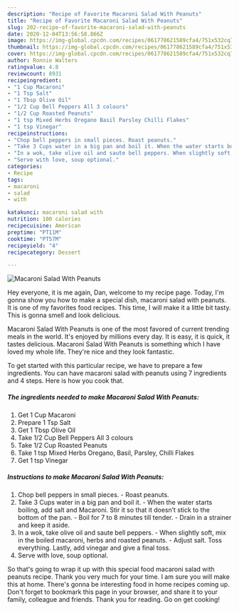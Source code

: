 ```yaml
---
description: "Recipe of Favorite Macaroni Salad With Peanuts"
title: "Recipe of Favorite Macaroni Salad With Peanuts"
slug: 202-recipe-of-favorite-macaroni-salad-with-peanuts
date: 2020-12-04T13:56:58.866Z
image: https://img-global.cpcdn.com/recipes/061778621589cfa4/751x532cq70/macaroni-salad-with-peanuts-recipe-main-photo.jpg
thumbnail: https://img-global.cpcdn.com/recipes/061778621589cfa4/751x532cq70/macaroni-salad-with-peanuts-recipe-main-photo.jpg
cover: https://img-global.cpcdn.com/recipes/061778621589cfa4/751x532cq70/macaroni-salad-with-peanuts-recipe-main-photo.jpg
author: Ronnie Walters
ratingvalue: 4.8
reviewcount: 8931
recipeingredient:
- "1 Cup Macaroni"
- "1 Tsp Salt"
- "1 Tbsp Olive Oil"
- "1/2 Cup Bell Peppers All 3 colours"
- "1/2 Cup Roasted Peanuts"
- "1 tsp Mixed Herbs Oregano Basil Parsley Chilli Flakes"
- "1 tsp Vinegar"
recipeinstructions:
- "Chop bell peppers in small pieces. Roast peanuts."
- "Take 3 Cups water in a big pan and boil it. When the water starts boiling, add salt and Macaroni. Stir it so that it doesn’t stick to the bottom of the pan. Boil for 7 to 8 minutes till tender. Drain in a strainer and keep it aside."
- "In a wok, take olive oil and saute bell peppers. When slightly soft, mix in the boiled macaroni, herbs and roasted peanuts. Adjust salt. Toss everything. Lastly, add vinegar and give a final toss."
- "Serve with love, soup optional."
categories:
- Recipe
tags:
- macaroni
- salad
- with

katakunci: macaroni salad with 
nutrition: 100 calories
recipecuisine: American
preptime: "PT11M"
cooktime: "PT57M"
recipeyield: "4"
recipecategory: Dessert

---
```



![Macaroni Salad With Peanuts](https://img-global.cpcdn.com/recipes/061778621589cfa4/751x532cq70/macaroni-salad-with-peanuts-recipe-main-photo.jpg)

Hey everyone, it is me again, Dan, welcome to my recipe page. Today, I'm gonna show you how to make a special dish, macaroni salad with peanuts. It is one of my favorites food recipes. This time, I will make it a little bit tasty. This is gonna smell and look delicious.



Macaroni Salad With Peanuts is one of the most favored of current trending meals in the world. It's enjoyed by millions every day. It is easy, it is quick, it tastes delicious. Macaroni Salad With Peanuts is something which I have loved my whole life. They're nice and they look fantastic.


To get started with this particular recipe, we have to prepare a few ingredients. You can have macaroni salad with peanuts using 7 ingredients and 4 steps. Here is how you cook that.

<!--inarticleads1-->

##### The ingredients needed to make Macaroni Salad With Peanuts:

1. Get 1 Cup Macaroni
1. Prepare 1 Tsp Salt
1. Get 1 Tbsp Olive Oil
1. Take 1/2 Cup Bell Peppers All 3 colours
1. Take 1/2 Cup Roasted Peanuts
1. Take 1 tsp Mixed Herbs Oregano, Basil, Parsley, Chilli Flakes
1. Get 1 tsp Vinegar




<!--inarticleads2-->

##### Instructions to make Macaroni Salad With Peanuts:

1. Chop bell peppers in small pieces. - Roast peanuts.
1. Take 3 Cups water in a big pan and boil it. - When the water starts boiling, add salt and Macaroni. Stir it so that it doesn’t stick to the bottom of the pan. - Boil for 7 to 8 minutes till tender. - Drain in a strainer and keep it aside.
1. In a wok, take olive oil and saute bell peppers. - When slightly soft, mix in the boiled macaroni, herbs and roasted peanuts. - Adjust salt. Toss everything. Lastly, add vinegar and give a final toss.
1. Serve with love, soup optional.




So that's going to wrap it up with this special food macaroni salad with peanuts recipe. Thank you very much for your time. I am sure you will make this at home. There's gonna be interesting food in home recipes coming up. Don't forget to bookmark this page in your browser, and share it to your family, colleague and friends. Thank you for reading. Go on get cooking!
